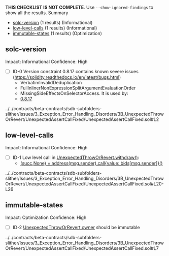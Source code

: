 **THIS CHECKLIST IS NOT COMPLETE**. Use `--show-ignored-findings` to show all the results.
Summary
 - [solc-version](#solc-version) (1 results) (Informational)
 - [low-level-calls](#low-level-calls) (1 results) (Informational)
 - [immutable-states](#immutable-states) (1 results) (Optimization)
## solc-version
Impact: Informational
Confidence: High
 - [ ] ID-0
Version constraint 0.8.17 contains known severe issues (https://solidity.readthedocs.io/en/latest/bugs.html)
	- VerbatimInvalidDeduplication
	- FullInlinerNonExpressionSplitArgumentEvaluationOrder
	- MissingSideEffectsOnSelectorAccess.
It is used by:
	- [0.8.17](../../contracts/beta-contracts/sdb-subfolders-slither/Issues/3_Exception_Error_Handling_Disorders/3B_UnexpectedThrowOrRevert/UnexpectedAssertCallFixed/UnexpectedAssertCallFixed.sol#L2)

../../contracts/beta-contracts/sdb-subfolders-slither/Issues/3_Exception_Error_Handling_Disorders/3B_UnexpectedThrowOrRevert/UnexpectedAssertCallFixed/UnexpectedAssertCallFixed.sol#L2


## low-level-calls
Impact: Informational
Confidence: High
 - [ ] ID-1
Low level call in [UnexpectedThrowOrRevert.withdraw()](../../contracts/beta-contracts/sdb-subfolders-slither/Issues/3_Exception_Error_Handling_Disorders/3B_UnexpectedThrowOrRevert/UnexpectedAssertCallFixed/UnexpectedAssertCallFixed.sol#L20-L26):
	- [(succ,None) = address(msg.sender).call{value: bids[msg.sender]}()](../../contracts/beta-contracts/sdb-subfolders-slither/Issues/3_Exception_Error_Handling_Disorders/3B_UnexpectedThrowOrRevert/UnexpectedAssertCallFixed/UnexpectedAssertCallFixed.sol#L24)

../../contracts/beta-contracts/sdb-subfolders-slither/Issues/3_Exception_Error_Handling_Disorders/3B_UnexpectedThrowOrRevert/UnexpectedAssertCallFixed/UnexpectedAssertCallFixed.sol#L20-L26


## immutable-states
Impact: Optimization
Confidence: High
 - [ ] ID-2
[UnexpectedThrowOrRevert.owner](../../contracts/beta-contracts/sdb-subfolders-slither/Issues/3_Exception_Error_Handling_Disorders/3B_UnexpectedThrowOrRevert/UnexpectedAssertCallFixed/UnexpectedAssertCallFixed.sol#L7) should be immutable 

../../contracts/beta-contracts/sdb-subfolders-slither/Issues/3_Exception_Error_Handling_Disorders/3B_UnexpectedThrowOrRevert/UnexpectedAssertCallFixed/UnexpectedAssertCallFixed.sol#L7


